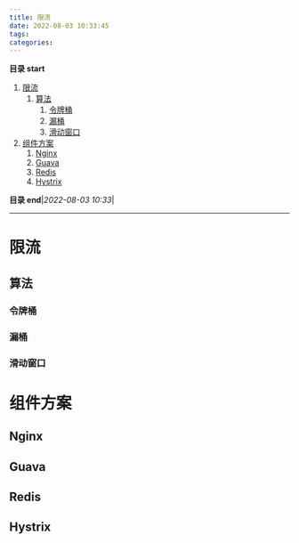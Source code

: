 ```yaml
---
title: 限流
date: 2022-08-03 10:33:45
tags: 
categories: 
---
```


**目录 start**

1. [限流](#限流)
    1. [算法](#算法)
        1. [令牌桶](#令牌桶)
        1. [漏桶](#漏桶)
        1. [滑动窗口](#滑动窗口)
1. [组件方案](#组件方案)
    1. [Nginx](#nginx)
    1. [Guava](#guava)
    1. [Redis](#redis)
    1. [Hystrix](#hystrix)

**目录 end**|_2022-08-03 10:33_|
****************************************
# 限流
## 算法
### 令牌桶
### 漏桶
### 滑动窗口

# 组件方案

## Nginx 

## Guava

## Redis 

## Hystrix
